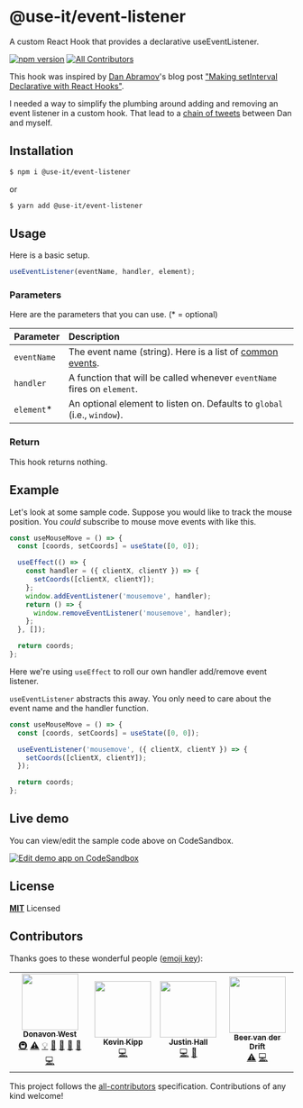 # @use-it/event-listener

A custom React Hook that provides a declarative useEventListener.

[![npm version](https://badge.fury.io/js/%40use-it%2Fevent-listener.svg)](https://badge.fury.io/js/%40use-it%2Fevent-listener) [![All Contributors](https://img.shields.io/badge/all_contributors-3-orange.svg?style=flat-square)](#contributors)

This hook was inspired by [Dan Abramov](https://github.com/gaearon)'s
blog post
["Making setInterval Declarative with React Hooks"](https://overreacted.io/making-setinterval-declarative-with-react-hooks/).

I needed a way to simplify the plumbing around adding and removing an event listener
in a custom hook.
That lead to a [chain of tweets](https://twitter.com/donavon/status/1093612936621379584)
between Dan and myself.

## Installation

```bash
$ npm i @use-it/event-listener
```

or

```bash
$ yarn add @use-it/event-listener
```

## Usage

Here is a basic setup.

```js
useEventListener(eventName, handler, element);
```

### Parameters

Here are the parameters that you can use. (\* = optional)

| Parameter   | Description                                                                                                      |
| :---------- | :--------------------------------------------------------------------------------------------------------------- |
| `eventName` | The event name (string). Here is a list of [common events](https://developer.mozilla.org/en-US/docs/Web/Events). |
| `handler`   | A function that will be called whenever `eventName` fires on `element`.                                          |
| `element`\* | An optional element to listen on. Defaults to `global` (i.e., `window`).                                         |

### Return

This hook returns nothing.

## Example

Let's look at some sample code. Suppose you would like to track the mouse
position. You _could_ subscribe to mouse move events with like this.

```js
const useMouseMove = () => {
  const [coords, setCoords] = useState([0, 0]);

  useEffect(() => {
    const handler = ({ clientX, clientY }) => {
      setCoords([clientX, clientY]);
    };
    window.addEventListener('mousemove', handler);
    return () => {
      window.removeEventListener('mousemove', handler);
    };
  }, []);

  return coords;
};
```

Here we're using `useEffect` to roll our own handler add/remove event listener.

`useEventListener` abstracts this away. You only need to care about the event name
and the handler function.

```js
const useMouseMove = () => {
  const [coords, setCoords] = useState([0, 0]);

  useEventListener('mousemove', ({ clientX, clientY }) => {
    setCoords([clientX, clientY]);
  });

  return coords;
};
```

## Live demo

You can view/edit the sample code above on CodeSandbox.

[![Edit demo app on CodeSandbox](https://codesandbox.io/static/img/play-codesandbox.svg)](https://codesandbox.io/s/k38lyx2q9o)

## License

**[MIT](LICENSE)** Licensed

## Contributors

Thanks goes to these wonderful people ([emoji key](https://github.com/all-contributors/all-contributors#emoji-key)):

<!-- ALL-CONTRIBUTORS-LIST:START - Do not remove or modify this section -->
<!-- prettier-ignore-start -->
<!-- markdownlint-disable -->
<table>
  <tr>
    <td align="center"><a href="http://donavon.com"><img src="https://avatars3.githubusercontent.com/u/887639?v=4" width="100px;" alt=""/><br /><sub><b>Donavon West</b></sub></a><br /><a href="#infra-donavon" title="Infrastructure (Hosting, Build-Tools, etc)">🚇</a> <a href="https://github.com/donavon/use-event-listener/commits?author=donavon" title="Tests">⚠️</a> <a href="#example-donavon" title="Examples">💡</a> <a href="#ideas-donavon" title="Ideas, Planning, & Feedback">🤔</a> <a href="#maintenance-donavon" title="Maintenance">🚧</a> <a href="https://github.com/donavon/use-event-listener/pulls?q=is%3Apr+reviewed-by%3Adonavon" title="Reviewed Pull Requests">👀</a> <a href="#tool-donavon" title="Tools">🔧</a> <a href="https://github.com/donavon/use-event-listener/commits?author=donavon" title="Code">💻</a></td>
    <td align="center"><a href="https://github.com/third774"><img src="https://avatars3.githubusercontent.com/u/8732191?v=4" width="100px;" alt=""/><br /><sub><b>Kevin Kipp</b></sub></a><br /><a href="https://github.com/donavon/use-event-listener/commits?author=third774" title="Code">💻</a></td>
    <td align="center"><a href="https://github.com/wKovacs64"><img src="https://avatars1.githubusercontent.com/u/1288694?v=4" width="100px;" alt=""/><br /><sub><b>Justin Hall</b></sub></a><br /><a href="https://github.com/donavon/use-event-listener/commits?author=wKovacs64" title="Code">💻</a> <a href="https://github.com/donavon/use-event-listener/commits?author=wKovacs64" title="Documentation">📖</a></td>
    <td align="center"><a href="https://github.com/bvanderdrift"><img src="https://avatars1.githubusercontent.com/u/6398452?v=4" width="100px;" alt=""/><br /><sub><b>Beer van der Drift</b></sub></a><br /><a href="https://github.com/donavon/use-event-listener/commits?author=bvanderdrift" title="Tests">⚠️</a> <a href="https://github.com/donavon/use-event-listener/commits?author=bvanderdrift" title="Code">💻</a></td>
  </tr>
</table>

<!-- markdownlint-enable -->
<!-- prettier-ignore-end -->
<!-- ALL-CONTRIBUTORS-LIST:END -->

This project follows the [all-contributors](https://github.com/all-contributors/all-contributors) specification. Contributions of any kind welcome!
